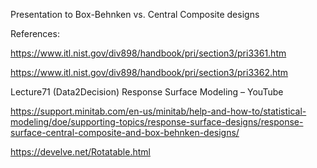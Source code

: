 Presentation to Box-Behnken vs. Central Composite designs

References:

https://www.itl.nist.gov/div898/handbook/pri/section3/pri3361.htm​

https://www.itl.nist.gov/div898/handbook/pri/section3/pri3362.htm​

Lecture71 (Data2Decision) Response Surface Modeling – YouTube​

https://support.minitab.com/en-us/minitab/help-and-how-to/statistical-modeling/doe/supporting-topics/response-surface-designs/response-surface-central-composite-and-box-behnken-designs/

https://develve.net/Rotatable.html
